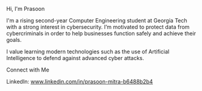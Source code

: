 Hi, I'm Prasoon

I'm a rising second-year Computer Engineering student at Georgia Tech with a strong interest in cybersecurity. I’m motivated to protect data from cybercriminals in order to help businesses function safely and achieve their goals.

I value learning modern technologies such as the use of Artificial Intelligence to defend against advanced cyber attacks.

Connect with Me

LinkedIn: www.linkedin.com/in/prasoon-mitra-b6488b2b4

